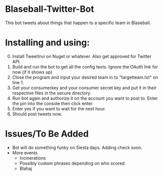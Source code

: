 # Blaseball-Twitter-Bot
This bot tweets about things that happen to a specific team in Blaseball.

# Installing and using:
0. Install TweetInvi on Nuget or whatever. Also get approved for Twitter API.
1. Build and run the bot to get all the config texts. Ignore the OAuth link for now (if it shows up)
2. Close the program and input your desired team in to "targetteam.txt" on line 1.
3. Get your consumerkey and your consumer secret key and put it in their respective files in the secure directory.
4. Run bot again and authorize it on the account you want to post to. Enter the pin into the console then click enter.
5. Enter yes if you want to wait for the next hour.
6. Should post tweets now.

# Issues/To Be Added
- Bot will do something funky on Siesta days. Adding check soon.
- More events
  - Incinerations
  - Possibly custom phrases depending on who scored
  - Blahaj
